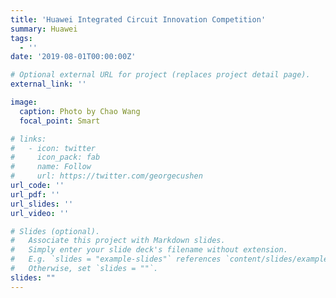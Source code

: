 ```yaml
---
title: 'Huawei Integrated Circuit Innovation Competition'
summary: Huawei
tags:
  - ''
date: '2019-08-01T00:00:00Z'

# Optional external URL for project (replaces project detail page).
external_link: ''

image:
  caption: Photo by Chao Wang
  focal_point: Smart

# links:
#   - icon: twitter
#     icon_pack: fab
#     name: Follow
#     url: https://twitter.com/georgecushen
url_code: ''
url_pdf: ''
url_slides: ''
url_video: ''

# Slides (optional).
#   Associate this project with Markdown slides.
#   Simply enter your slide deck's filename without extension.
#   E.g. `slides = "example-slides"` references `content/slides/example-slides.md`.
#   Otherwise, set `slides = ""`.
slides: ""
---
```

